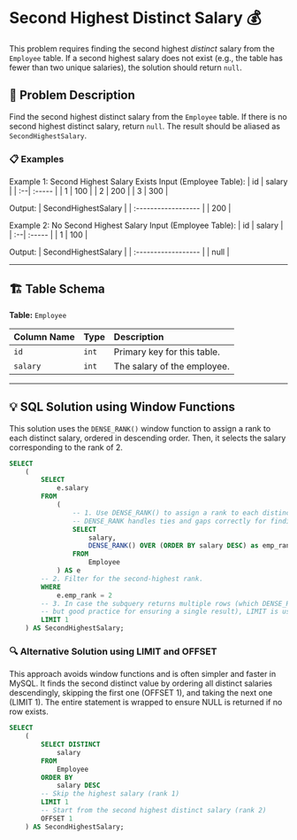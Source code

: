 # Second Highest Distinct Salary 💰

This problem requires finding the second highest *distinct* salary from the `Employee` table. If a second highest salary does not exist (e.g., the table has fewer than two unique salaries), the solution should return `null`.

## 📝 Problem Description

Find the second highest distinct salary from the `Employee` table. If there is no second highest distinct salary, return `null`. The result should be aliased as `SecondHighestSalary`.

### 📋 Examples
Example 1: Second Highest Salary Exists
Input (Employee Table):
| id | salary |
| :--| :----- |
| 1  | 100    |
| 2  | 200    |
| 3  | 300    |

Output:
| SecondHighestSalary |
| :------------------ |
| 200                 |

Example 2: No Second Highest Salary
Input (Employee Table):
| id | salary |
| :--| :----- |
| 1  | 100    |

Output:
| SecondHighestSalary |
| :------------------ |
| null                |

---

## 🏗️ Table Schema

**Table:** `Employee`

| Column Name | Type | Description |
| :---------- | :--- | :---------- |
| `id`        | `int`| Primary key for this table. |
| `salary`    | `int`| The salary of the employee. |

---

## 💡 SQL Solution using Window Functions

This solution uses the `DENSE_RANK()` window function to assign a rank to each distinct salary, ordered in descending order. Then, it selects the salary corresponding to the rank of 2.

```sql
SELECT
    (
        SELECT
            e.salary
        FROM
            (
                -- 1. Use DENSE_RANK() to assign a rank to each distinct salary.
                -- DENSE_RANK handles ties and gaps correctly for finding the 'Nth' distinct value.
                SELECT
                    salary,
                    DENSE_RANK() OVER (ORDER BY salary DESC) as emp_rank
                FROM
                    Employee
            ) AS e
        -- 2. Filter for the second-highest rank.
        WHERE
            e.emp_rank = 2
        -- 3. In case the subquery returns multiple rows (which DENSE_RANK prevents for the *distinct* second salary,
        -- but good practice for ensuring a single result), LIMIT is used.
        LIMIT 1
    ) AS SecondHighestSalary;
```

### 🔍 Alternative Solution using LIMIT and OFFSET
This approach avoids window functions and is often simpler and faster in MySQL. It finds the second distinct value by ordering all distinct salaries descendingly, skipping the first one (OFFSET 1), and taking the next one (LIMIT 1). The entire statement is wrapped to ensure NULL is returned if no row exists.


```sql
SELECT
    (
        SELECT DISTINCT
            salary
        FROM
            Employee
        ORDER BY
            salary DESC
        -- Skip the highest salary (rank 1)
        LIMIT 1
        -- Start from the second highest distinct salary (rank 2)
        OFFSET 1
    ) AS SecondHighestSalary;
```
